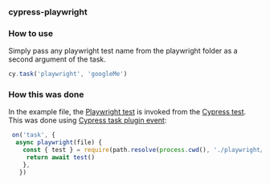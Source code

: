 ### cypress-playwright


### How to use
 Simply pass any playwright test name from the playwright folder as a second argument of the task.
```js
cy.task('playwright', 'googleMe')
```

### How this was done
In the example file, the [Playwright test](./playwright/googleMe.js) is invoked from the [Cypress test](./cypress/integration/safari/googleMe.spec.js). This was done using [Cypress task plugin event](https://docs.cypress.io/api/commands/task#Syntax):


```js
 on('task', {
  async playwright(file) {
    const { test } = require(path.resolve(process.cwd(), './playwright/', file))
     return await test()
    },
   })
```
